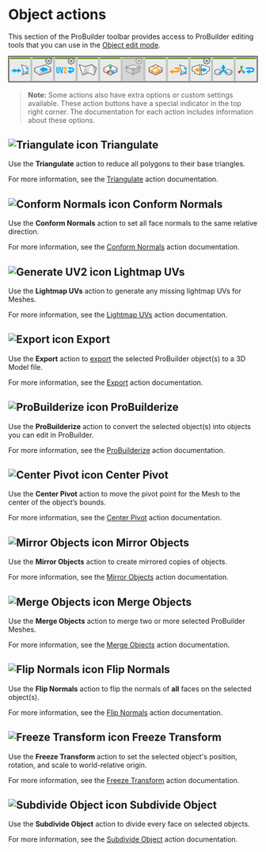 # Object actions

This section of the ProBuilder toolbar provides access to ProBuilder editing tools that you can use in the [Object edit mode](modes.md).

![Object mode action buttons on the ProBuilder toolbar](images/tool_objects.png)

> **Note:** Some actions also have extra options or custom settings available. These action buttons have a special indicator in the top right corner. The documentation for each action includes information about these options.

## ![Triangulate icon](images/icons/Object_Triangulate.png) Triangulate

Use the **Triangulate** action to reduce all polygons to their base triangles.

For more information, see the [Triangulate](Object_Triangulate.md) action documentation.

## ![Conform Normals icon](images/icons/Object_ConformNormals.png) Conform Normals

Use the **Conform Normals** action to set all face normals to the same relative direction.

For more information, see the [Conform Normals](Object_ConformNormals.md) action documentation.

## ![Generate UV2 icon](images/icons/Object_LightmapUVs.png) Lightmap UVs

Use the **Lightmap UVs** action to generate any missing lightmap UVs for Meshes.

For more information, see the [Lightmap UVs](Object_LightmapUVs.md) action documentation.

## ![Export icon](images/icons/Object_Export.png) Export

Use the **Export** action to [export](workflow-exporting.md#export) the selected ProBuilder object(s) to a 3D Model file. 

For more information, see the [Export](Object_Export.md) action documentation.

## ![ProBuilderize icon](images/icons/Object_ProBuilderize.png) ProBuilderize

Use the **ProBuilderize** action to convert the selected object(s) into objects you can edit in ProBuilder.

For more information, see the [ProBuilderize](Object_ProBuilderize.md) action documentation.

## ![Center Pivot icon](images/icons/CenterPivot.png) Center Pivot

Use the **Center Pivot** action to move the pivot point for the Mesh to the center of the object’s bounds.

For more information, see the [Center Pivot](CenterPivot.md) action documentation.

## ![Mirror Objects icon](images/icons/Object_Mirror.png) Mirror Objects

Use the **Mirror Objects** action to create mirrored copies of objects.

For more information, see the [Mirror Objects](Object_Mirror.md) action documentation.

## ![Merge Objects icon](images/icons/Object_Merge.png) Merge Objects

Use the **Merge Objects** action to merge two or more selected ProBuilder Meshes.

For more information, see the [Merge Objects](Object_Merge.md) action documentation.

## ![Flip Normals icon](images/icons/Object_FlipNormals.png) Flip Normals

Use the **Flip Normals** action to flip the normals of **all** faces on the selected object(s).

For more information, see the [Flip Normals](Object_FlipNormals.md) action documentation.

## ![Freeze Transform icon](images/icons/Freeze_Transform.png) Freeze Transform

Use the **Freeze Transform** action to set the selected object's position, rotation, and scale to world-relative origin.

For more information, see the [Freeze Transform](Freeze_Transform.md) action documentation.

## ![Subdivide Object icon](images/icons/Object_Subdivide.png) Subdivide Object

Use the **Subdivide Object** action to divide every face on selected objects.

For more information, see the [Subdivide Object](Object_Subdivide.md) action documentation.
